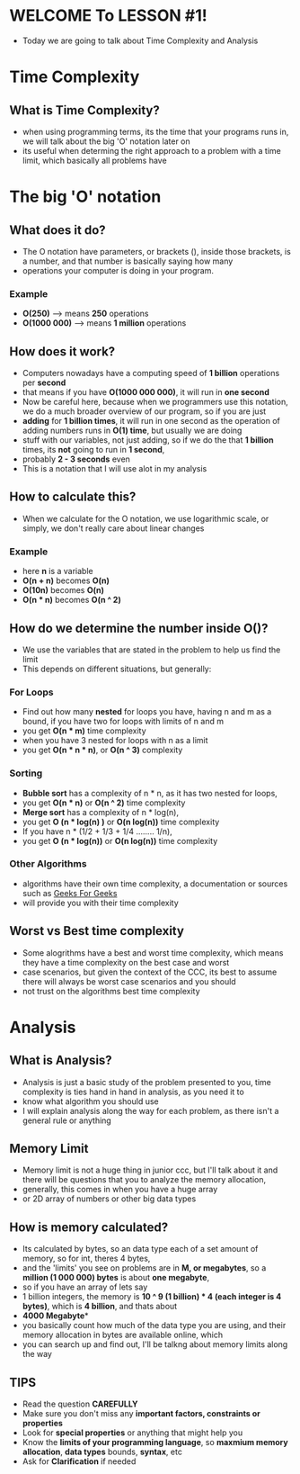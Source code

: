# WELCOME To LESSON #1!
- Today we are going to talk about Time Complexity and Analysis

# Time Complexity

## What is Time Complexity?   
- when using programming terms, its the time that your programs runs in, we will talk about the big 'O' notation later on
- its useful when determing the right approach to a problem with a time limit, which basically all problems have

# The big 'O' notation

## What does it do?
- The O notation have parameters, or brackets (), inside those brackets, is a number, and that number is basically saying how many 
- operations your computer is doing in your program.

### Example  
- **O(250)** --> means **250** operations   
- **O(1000 000)** --> means **1 million** operations

## How does it work?
- Computers nowadays have a computing speed of **1 billion** operations per **second**   
- that means if you have **O(1000 000 000)**, it will run in **one second**   
- Now be careful here, because when we programmers use this notation, we do a much broader overview of our program, so if you are just
- **adding** for **1 billion times**, it will run in one second as the operation of adding numbers runs in **O(1) time**, but usually we are doing 
- stuff with our variables, not just adding, so if we do the that **1 billion** times, its **not** going to run in **1 second**, 
- probably **2 - 3 seconds** even   
- This is a notation that I will use alot in my analysis   

## How to calculate this?
- When we calculate for the O notation, we use logarithmic scale, or simply, we don't really care about linear changes

### Example
- here **n** is a variable
- **O(n + n)** becomes **O(n)**   
- **O(10n)** becomes **O(n)**   
- **O(n * n)** becomes **O(n ^ 2)**   

## How do we determine the number inside O()?
- We use the variables that are stated in the problem to help us find the limit   
- This depends on different situations, but generally:   

### For Loops
- Find out how many **nested** for loops you have, having n and m as a bound, if you have two for loops with limits of n and m   
- you get **O(n * m)** time complexity   
- when you have 3 nested for loops with n as a limit   
- you get **O(n * n * n)**, or **O(n ^ 3)** complexity

### Sorting
- **Bubble sort** has a complexity of n * n, as it has two nested for loops,   
- you get **O(n * n)** or **O(n ^ 2)** time complexity   
- **Merge sort** has a complexity of n * log(n),   
- you get **O (n * log(n) )** or **O(n log(n))** time complexity    
- If you have n * (1/2 + 1/3 + 1/4 ........ 1/n),    
- you get **O (n * log(n))** or **O(n log(n))** time complexity

### Other Algorithms
- algorithms have their own time complexity, a documentation or sources such as [Geeks For Geeks](https://www.geeksforgeeks.org/) 
- will provide you with their time complexity

## Worst vs Best time complexity
- Some alogrithms have a best and worst time complexity, which means they have a time complexity on the best case and worst
- case scenarios, but given the context of the CCC, its best to assume there will always be worst case scenarios and you should
- not trust on the algorithms best time complexity

# Analysis

## What is Analysis?
- Analysis is just a basic study of the problem presented to you, time complexity is ties hand in hand in analysis, as you need it to
- know what algorithm you should use  
- I will explain analysis along the way for each problem, as there isn't a general rule or anything

## Memory Limit
- Memory limit is not a huge thing in junior ccc, but I'll talk about it and there will be questions that you to analyze the memory allocation,     
- generally, this comes in when you have a huge array    
- or 2D array of numbers or other big data types

## How is memory calculated?
- Its calculated by bytes, so an data type each of a set amount of memory, so for int, theres 4 bytes,    
- and the 'limits' you see on problems are in **M, or megabytes**, so a **million (1 000 000) bytes** is about **one megabyte**, 
- so if you have an array of lets say 
- 1 billion integers, the memory is **10 ^ 9 (1 billion) * 4 (each integer is 4 bytes)**, which is **4 billion**, and thats about
- **4000 Megabyte***   
- you basically count how much of the data type you are using, and their memory allocation in bytes are available online, which   
- you can search up and find out, I'll be talkng about memory limits along the way

## TIPS
- Read the question **CAREFULLY**   
- Make sure you don't miss any **important factors, constraints or properties**      
- Look for **special properties** or anything that might help you   
- Know the **limits of your programming language**, so **maxmium memory allocation**, **data types** bounds, **syntax**, etc
- Ask for **Clarification** if needed

